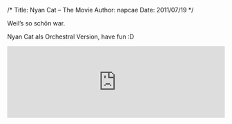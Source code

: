 /*
Title: Nyan Cat &#8211; The Movie
Author: napcae
Date: 2011/07/19
*/

Weil’s so schön war.

Nyan Cat als Orchestral Version, have fun :D

<iframe width="100%" height="166" scrolling="no" frameborder="no" src="https://w.soundcloud.com/player/?url=http%3A%2F%2Fapi.soundcloud.com%2Ftracks%2F19116017&amp;color=0088cc&amp;auto_play=false&amp;show_artwork=true"></iframe>